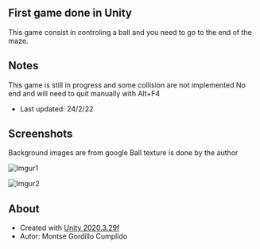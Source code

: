 ## First game done in Unity

This game consist in controling a ball and you need to go to the end of the maze.

## Notes
This game is still in progress and some collision are not implemented
No end and will need to quit manually with Alt+F4

- Last updated: 24/2/22

## Screenshots
Background images are from google
Ball texture is done by the author

![Imgur1](https://imgur.com/3uUzFr3)

![Imgur2](https://i.imgur.com/7SRAnIb.png)

## About
- Created with [Unity 2020.3.29f](https://unity.com/es)
- Autor: Montse Gordillo Cumplido
